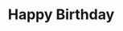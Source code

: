 ---
layout: songs
title: Happy Birthday
event: Assassination of MLK
category:
artist: Stevie Wonder
composer:
record_company:
released: 1981
video: https://www.youtube.com/embed/inS9gAgSENE
description: Lorem ipsum dolor sit amet, consectetur adipiscing elit, sed do eiusmod tempor incididunt ut labore et dolore magLorem ipsum dolor sit amet, consectetur adipiscing elit, sed do eiusmod tempor incididunt ut labore et dolore magna aliqua. Semper quis lectus nulla at volutpat diam ut venenatis tellus
   
---
